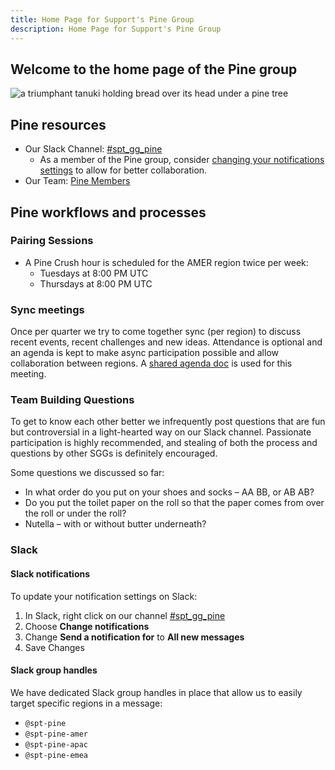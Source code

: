 ```yaml
---
title: Home Page for Support's Pine Group
description: Home Page for Support's Pine Group
---
```


## Welcome to the home page of the Pine group

![a triumphant tanuki holding bread over its head under a pine tree](pine.png)

## Pine resources

- Our Slack Channel: [#spt_gg_pine](https://gitlab.slack.com/archives/C02SAEW4B24)
  - As a member of the Pine group, consider [changing your notifications settings](#slack-notifications) to allow for better collaboration.
- Our Team: [Pine Members](https://gitlab-com.gitlab.io/support/team/sgg.html?search=pine)

## Pine workflows and processes

### Pairing Sessions

 - A Pine Crush hour is scheduled for the AMER region twice per week:
   - Tuesdays at 8:00 PM UTC
   - Thursdays at 8:00 PM UTC

### Sync meetings

Once per quarter we try to come together sync (per region) to discuss recent events, recent challenges and new ideas. Attendance is optional and an agenda is kept to make async participation possible and allow collaboration between regions. A [shared agenda doc](https://docs.google.com/document/d/1RICHdl1qhd5HLZvZiDkKKufi_Gi9MzV3bx9eu0zAYsU/edit) is used for this meeting.

### Team Building Questions

To get to know each other better we infrequently post questions that are fun but controversial in a light-hearted way on our Slack channel. Passionate participation is highly recommended, and stealing of both the process and questions by other SGGs is definitely encouraged.

Some questions we discussed so far:

 - In what order do you put on your shoes and socks – AA BB, or AB AB?
 - Do you put the toilet paper on the roll so that the paper comes from over the roll or under the roll?
 - Nutella – with or without butter underneath?

### Slack

#### Slack notifications

To update your notification settings on Slack:
1. In Slack, right click on our channel [#spt_gg_pine](https://gitlab.slack.com/archives/C02SAEW4B24)
1. Choose **Change notifications**
1. Change **Send a notification for** to **All new messages**
1. Save Changes

#### Slack group handles

We have dedicated Slack group handles in place that allow us to easily target specific regions in a message:

 - `@spt-pine`
 - `@spt-pine-amer`
 - `@spt-pine-apac`
 - `@spt-pine-emea`
